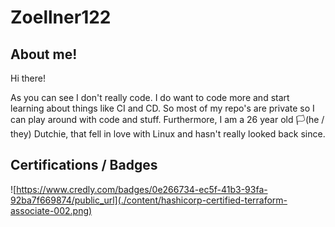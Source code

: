 # Zoellner122

## About me!
Hi there!

As you can see I don't really code. I do want to code more and start learning about things like CI and CD. So most of my repo's are private so I can play around with code and stuff. Furthermore, I am a 26 year old 🏳(he / they) Dutchie, that fell in love with Linux and hasn't really looked back since. 


## Certifications / Badges

![https://www.credly.com/badges/0e266734-ec5f-41b3-93fa-92ba7f669874/public_url](./content/hashicorp-certified-terraform-associate-002.png)
